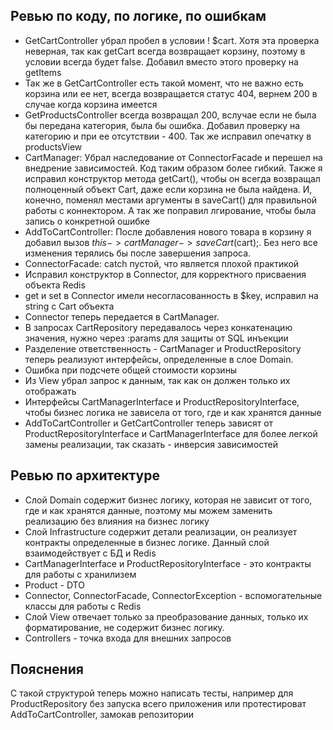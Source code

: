 ## Ревью по коду, по логике, по ошибкам
- GetCartController убрал пробел в условии ! $cart. Хотя эта проверка неверная, так как getCart всегда возвращает корзину, поэтому в условии всегда будет false. Добавил вместо этого проверку на getItems
- Так же в GetCartController есть такой момент, что не важно есть корзина или ее нет, всегда возвращается статус 404, вернем 200 в случае когда корзина имеется
- GetProductsController всегда возвращал 200, вслучае если не была бы передана категория, была бы ошибка. Добавил проверку на категорию и при ее отсутствии - 400. Так же исправил опечатку в productsView
- CartManager: Убрал наследование от ConnectorFacade и перешел на внедрение зависимостей. Код таким образом более гибкий. Также я исправил конструктор метода getCart(), чтобы он всегда возвращал полноценный объект Cart, даже если корзина не была найдена. И, конечно, поменял местами аргументы в saveCart() для правильной работы с коннектором. А так же поправил лгирование, чтобы была запись о конкретной ошибке
- AddToCartController: После добавления нового товара в корзину я добавил вызов $this->cartManager->saveCart($cart);. Без него все изменения терялись бы после завершения запроса.
- ConnectorFacade: catch пустой, что является плохой практикой
- Исправил конструктор в Connector, для корректного присваения объекта Redis
- get и set в Connector имели несогласованность в $key, исправил на string с Cart объекта
- Connector теперь передается в CartManager.
- В запросах CartRepository передавалось через конкатенацию значения, нужно через :params для защиты от SQL инъекции
- Разделение ответственность - CartManager и ProductRepository теперь реализуют интерфейсы, определенные в слое Domain.
- Ошибка при подсчете общей стоимости корзины
- Из View убрал запрос к данным, так как он должен только их отображать
- Интерфейсы CartManagerInterface и ProductRepositoryInterface, чтобы бизнес логика не зависела от того, где и как хранятся данные
- AddToCartController и GetCartController теперь зависят от ProductRepositoryInterface и CartManagerInterface для более легкой замены реализации, так сказать - инверсия зависимостей

## Ревью по архитектуре
- Слой Domain содержит бизнес логику, которая не зависит от того, где и как хранятся данные, поэтому мы можем заменить реализацию без влияния на бизнес логику
- Слой Infrastructure содержит детали реализации, он реализует контракты определенные в бизнес логике. Данный слой взаимодействует с БД и Redis
- CartManagerInterface и ProductRepositoryInterface - это контракты для работы с хранилизем
- Product - DTO
- Connector, ConnectorFacade, ConnectorException - вспомогательные классы для работы с Redis
- Слой View отвечает только за преобразование данных, только их форматирование, не содержит бизнес логику. 
- Controllers - точка входа для внешних запросов

## Пояснения
С такой структурой теперь можно написать тесты, например для ProductRepository без запуска всего приложения или протестироват AddToCartController, замокав репозитории